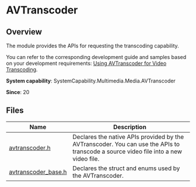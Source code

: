 # AVTranscoder
<!--Kit: Media Kit-->
<!--Subsystem: Multimedia-->
<!--Owner: @wang-haizhou6-->
<!--Designer: @HmQQQ-->
<!--Tester: @xchaosioda-->
<!--Adviser: @w_Machine_cc-->

## Overview

The module provides the APIs for requesting the transcoding capability.

You can refer to the corresponding development guide and samples based on your development requirements: [Using AVTranscoder for Video Transcoding](../../media/media/using-ndk-avtranscoder-for-transcodering.md).

**System capability**: SystemCapability.Multimedia.Media.AVTranscoder

**Since**: 20

## Files

| Name| Description|
| -- | -- |
| [avtranscoder.h](capi-avtranscoder-h.md) | Declares the native APIs provided by the AVTranscoder. You can use the APIs to transcode a source video file into a new video file.|
| [avtranscoder_base.h](capi-avtranscoder-base-h.md) | Declares the struct and enums used by the AVTranscoder.|
